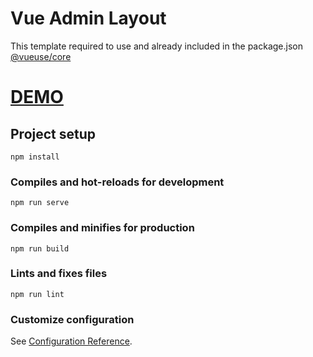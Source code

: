 # Vue Admin Layout

This template required to use and already included in the package.json
<br/>
<a href="https://vueuse.org/" >@vueuse/core</a>

# <a href="https://zynth17.github.io/vue-admin-template/">DEMO</a>
## Project setup
```
npm install
```

### Compiles and hot-reloads for development
```
npm run serve
```

### Compiles and minifies for production
```
npm run build
```

### Lints and fixes files
```
npm run lint
```

### Customize configuration
See [Configuration Reference](https://cli.vuejs.org/config/).

